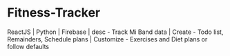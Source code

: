 # Fitness-Tracker
ReactJS | Python | Firebase | desc - Track Mi Band data | Create - Todo list, Remainders, Schedule plans | Customize - Exercises and Diet plans or follow defaults 
